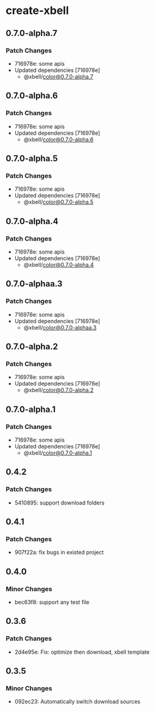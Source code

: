 # create-xbell

## 0.7.0-alpha.7

### Patch Changes

- 716978e: some apis
- Updated dependencies [716978e]
  - @xbell/color@0.7.0-alpha.7

## 0.7.0-alpha.6

### Patch Changes

- 716978e: some apis
- Updated dependencies [716978e]
  - @xbell/color@0.7.0-alpha.6

## 0.7.0-alpha.5

### Patch Changes

- 716978e: some apis
- Updated dependencies [716978e]
  - @xbell/color@0.7.0-alpha.5

## 0.7.0-alpha.4

### Patch Changes

- 716978e: some apis
- Updated dependencies [716978e]
  - @xbell/color@0.7.0-alpha.4

## 0.7.0-alphaa.3

### Patch Changes

- 716978e: some apis
- Updated dependencies [716978e]
  - @xbell/color@0.7.0-alphaa.3

## 0.7.0-alpha.2

### Patch Changes

- 716978e: some apis
- Updated dependencies [716978e]
  - @xbell/color@0.7.0-alpha.2

## 0.7.0-alpha.1

### Patch Changes

- 716978e: some apis
- Updated dependencies [716978e]
  - @xbell/color@0.7.0-alpha.1

## 0.4.2

### Patch Changes

- 5410895: support download folders

## 0.4.1

### Patch Changes

- 907f22a: fix bugs in existed project

## 0.4.0

### Minor Changes

- bec63f8: support any test file

## 0.3.6

### Patch Changes

- 2d4e95e: Fix: optimize then download, xbell template

## 0.3.5

### Minor Changes

- 092ec23: Automatically switch download sources
